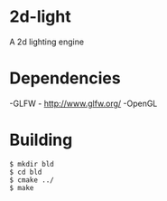 2d-light
========

A 2d lighting engine

Dependencies
============

-GLFW - http://www.glfw.org/
-OpenGL

Building
========

    $ mkdir bld
    $ cd bld
    $ cmake ../
    $ make


